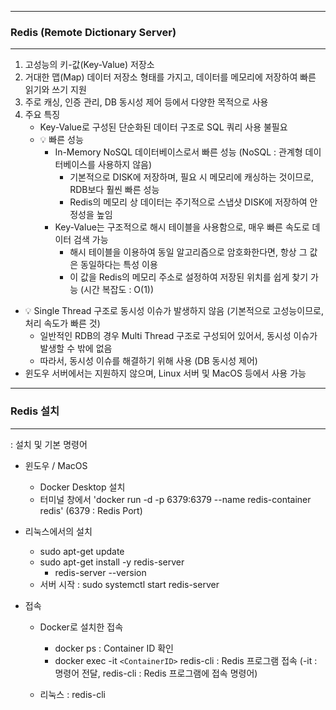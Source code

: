 -----
### Redis (Remote Dictionary Server)
-----
1. 고성능의 키-값(Key-Value) 저장소
2. 거대한 맵(Map) 데이터 저장소 형태를 가지고, 데이터를 메모리에 저장하여 빠른 읽기와 쓰기 지원
3. 주로 캐싱, 인증 관리, DB 동시성 제어 등에서 다양한 목적으로 사용
4. 주요 특징
   - Key-Value로 구성된 단순화된 데이터 구조로 SQL 쿼리 사용 불필요
   - 💡 빠른 성능
     + In-Memory NoSQL 데이터베이스로서 빠른 성능 (NoSQL : 관계형 데이터베이스를 사용하지 않음)
       * 기본적으로 DISK에 저장하며, 필요 시 메모리에 캐싱하는 것이므로, RDB보다 훨씬 빠른 성능
       * Redis의 메모리 상 데이터는 주기적으로 스냅샷 DISK에 저장하여 안정성을 높임
     + Key-Value는 구조적으로 해시 테이블을 사용함으로, 매우 빠른 속도로 데이터 검색 가능
       * 해시 테이블을 이용하여 동일 알고리즘으로 암호화한다면, 항상 그 값은 동일하다는 특성 이용
       * 이 값을 Redis의 메모리 주소로 설정하여 저장된 위치를 쉽게 찾기 가능 (시간 복잡도 : O(1))
    
  - 💡 Single Thread 구조로 동시성 이슈가 발생하지 않음 (기본적으로 고성능이므로, 처리 속도가 빠른 것)
    + 일반적인 RDB의 경우 Multi Thread 구조로 구성되어 있어서, 동시성 이슈가 발생할 수 밖에 없음
    + 따라서, 동시성 이슈를 해결하기 위해 사용 (DB 동시성 제어)
  - 윈도우 서버에서는 지원하지 않으며, Linux 서버 및 MacOS 등에서 사용 가능

-----
### Redis 설치
-----
: 설치 및 기본 명령어
   - 윈도우 / MacOS
     + Docker Desktop 설치
     + 터미널 창에서 'docker run -d -p 6379:6379 --name redis-container redis' (6379 : Redis Port)

   - 리눅스에서의 설치
     + sudo apt-get update
     + sudo apt-get install -y redis-server
       * redis-server --version
     + 서버 시작 : sudo systemctl start redis-server

   - 접속
     + Docker로 설치한 접속
       * docker ps : Container ID 확인
       * docker exec -it ```<ContainerID>``` redis-cli : Redis 프로그램 접속 (-it : 명령어 전달, redis-cli : Redis 프로그램에 접속 명령어)

     + 리눅스 : redis-cli
